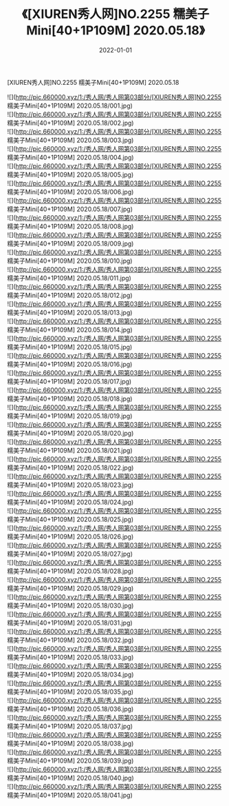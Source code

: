 ﻿---
layout: post
title:  《[XIUREN秀人网]NO.2255 糯美子Mini[40+1P109M] 2020.05.18》
date:   2022-01-01
img: http://pic.660000.xyz/1:/秀人网/秀人网第03部分/[XIUREN秀人网]NO.2255 糯美子Mini[40+1P109M] 2020.05.18/000.jpg
categories: [美女, 清纯, 唯美]
---

[XIUREN秀人网]NO.2255 糯美子Mini[40+1P109M] 2020.05.18

 ![](http://pic.660000.xyz/1:/秀人网/秀人网第03部分/[XIUREN秀人网]NO.2255 糯美子Mini[40+1P109M] 2020.05.18/001.jpg) <br>![](http://pic.660000.xyz/1:/秀人网/秀人网第03部分/[XIUREN秀人网]NO.2255 糯美子Mini[40+1P109M] 2020.05.18/002.jpg) <br>![](http://pic.660000.xyz/1:/秀人网/秀人网第03部分/[XIUREN秀人网]NO.2255 糯美子Mini[40+1P109M] 2020.05.18/003.jpg) <br>![](http://pic.660000.xyz/1:/秀人网/秀人网第03部分/[XIUREN秀人网]NO.2255 糯美子Mini[40+1P109M] 2020.05.18/004.jpg) <br>![](http://pic.660000.xyz/1:/秀人网/秀人网第03部分/[XIUREN秀人网]NO.2255 糯美子Mini[40+1P109M] 2020.05.18/005.jpg) <br>![](http://pic.660000.xyz/1:/秀人网/秀人网第03部分/[XIUREN秀人网]NO.2255 糯美子Mini[40+1P109M] 2020.05.18/006.jpg) <br>![](http://pic.660000.xyz/1:/秀人网/秀人网第03部分/[XIUREN秀人网]NO.2255 糯美子Mini[40+1P109M] 2020.05.18/007.jpg) <br>![](http://pic.660000.xyz/1:/秀人网/秀人网第03部分/[XIUREN秀人网]NO.2255 糯美子Mini[40+1P109M] 2020.05.18/008.jpg) <br>![](http://pic.660000.xyz/1:/秀人网/秀人网第03部分/[XIUREN秀人网]NO.2255 糯美子Mini[40+1P109M] 2020.05.18/009.jpg) <br>![](http://pic.660000.xyz/1:/秀人网/秀人网第03部分/[XIUREN秀人网]NO.2255 糯美子Mini[40+1P109M] 2020.05.18/010.jpg) <br>![](http://pic.660000.xyz/1:/秀人网/秀人网第03部分/[XIUREN秀人网]NO.2255 糯美子Mini[40+1P109M] 2020.05.18/011.jpg) <br>![](http://pic.660000.xyz/1:/秀人网/秀人网第03部分/[XIUREN秀人网]NO.2255 糯美子Mini[40+1P109M] 2020.05.18/012.jpg) <br>![](http://pic.660000.xyz/1:/秀人网/秀人网第03部分/[XIUREN秀人网]NO.2255 糯美子Mini[40+1P109M] 2020.05.18/013.jpg) <br>![](http://pic.660000.xyz/1:/秀人网/秀人网第03部分/[XIUREN秀人网]NO.2255 糯美子Mini[40+1P109M] 2020.05.18/014.jpg) <br>![](http://pic.660000.xyz/1:/秀人网/秀人网第03部分/[XIUREN秀人网]NO.2255 糯美子Mini[40+1P109M] 2020.05.18/015.jpg) <br>![](http://pic.660000.xyz/1:/秀人网/秀人网第03部分/[XIUREN秀人网]NO.2255 糯美子Mini[40+1P109M] 2020.05.18/016.jpg) <br>![](http://pic.660000.xyz/1:/秀人网/秀人网第03部分/[XIUREN秀人网]NO.2255 糯美子Mini[40+1P109M] 2020.05.18/017.jpg) <br>![](http://pic.660000.xyz/1:/秀人网/秀人网第03部分/[XIUREN秀人网]NO.2255 糯美子Mini[40+1P109M] 2020.05.18/018.jpg) <br>![](http://pic.660000.xyz/1:/秀人网/秀人网第03部分/[XIUREN秀人网]NO.2255 糯美子Mini[40+1P109M] 2020.05.18/019.jpg) <br>![](http://pic.660000.xyz/1:/秀人网/秀人网第03部分/[XIUREN秀人网]NO.2255 糯美子Mini[40+1P109M] 2020.05.18/020.jpg) <br>![](http://pic.660000.xyz/1:/秀人网/秀人网第03部分/[XIUREN秀人网]NO.2255 糯美子Mini[40+1P109M] 2020.05.18/021.jpg) <br>![](http://pic.660000.xyz/1:/秀人网/秀人网第03部分/[XIUREN秀人网]NO.2255 糯美子Mini[40+1P109M] 2020.05.18/022.jpg) <br>![](http://pic.660000.xyz/1:/秀人网/秀人网第03部分/[XIUREN秀人网]NO.2255 糯美子Mini[40+1P109M] 2020.05.18/023.jpg) <br>![](http://pic.660000.xyz/1:/秀人网/秀人网第03部分/[XIUREN秀人网]NO.2255 糯美子Mini[40+1P109M] 2020.05.18/024.jpg) <br>![](http://pic.660000.xyz/1:/秀人网/秀人网第03部分/[XIUREN秀人网]NO.2255 糯美子Mini[40+1P109M] 2020.05.18/025.jpg) <br>![](http://pic.660000.xyz/1:/秀人网/秀人网第03部分/[XIUREN秀人网]NO.2255 糯美子Mini[40+1P109M] 2020.05.18/026.jpg) <br>![](http://pic.660000.xyz/1:/秀人网/秀人网第03部分/[XIUREN秀人网]NO.2255 糯美子Mini[40+1P109M] 2020.05.18/027.jpg) <br>![](http://pic.660000.xyz/1:/秀人网/秀人网第03部分/[XIUREN秀人网]NO.2255 糯美子Mini[40+1P109M] 2020.05.18/028.jpg) <br>![](http://pic.660000.xyz/1:/秀人网/秀人网第03部分/[XIUREN秀人网]NO.2255 糯美子Mini[40+1P109M] 2020.05.18/029.jpg) <br>![](http://pic.660000.xyz/1:/秀人网/秀人网第03部分/[XIUREN秀人网]NO.2255 糯美子Mini[40+1P109M] 2020.05.18/030.jpg) <br>![](http://pic.660000.xyz/1:/秀人网/秀人网第03部分/[XIUREN秀人网]NO.2255 糯美子Mini[40+1P109M] 2020.05.18/031.jpg) <br>![](http://pic.660000.xyz/1:/秀人网/秀人网第03部分/[XIUREN秀人网]NO.2255 糯美子Mini[40+1P109M] 2020.05.18/032.jpg) <br>![](http://pic.660000.xyz/1:/秀人网/秀人网第03部分/[XIUREN秀人网]NO.2255 糯美子Mini[40+1P109M] 2020.05.18/033.jpg) <br>![](http://pic.660000.xyz/1:/秀人网/秀人网第03部分/[XIUREN秀人网]NO.2255 糯美子Mini[40+1P109M] 2020.05.18/034.jpg) <br>![](http://pic.660000.xyz/1:/秀人网/秀人网第03部分/[XIUREN秀人网]NO.2255 糯美子Mini[40+1P109M] 2020.05.18/035.jpg) <br>![](http://pic.660000.xyz/1:/秀人网/秀人网第03部分/[XIUREN秀人网]NO.2255 糯美子Mini[40+1P109M] 2020.05.18/036.jpg) <br>![](http://pic.660000.xyz/1:/秀人网/秀人网第03部分/[XIUREN秀人网]NO.2255 糯美子Mini[40+1P109M] 2020.05.18/037.jpg) <br>![](http://pic.660000.xyz/1:/秀人网/秀人网第03部分/[XIUREN秀人网]NO.2255 糯美子Mini[40+1P109M] 2020.05.18/038.jpg) <br>![](http://pic.660000.xyz/1:/秀人网/秀人网第03部分/[XIUREN秀人网]NO.2255 糯美子Mini[40+1P109M] 2020.05.18/039.jpg) <br>![](http://pic.660000.xyz/1:/秀人网/秀人网第03部分/[XIUREN秀人网]NO.2255 糯美子Mini[40+1P109M] 2020.05.18/040.jpg) <br>![](http://pic.660000.xyz/1:/秀人网/秀人网第03部分/[XIUREN秀人网]NO.2255 糯美子Mini[40+1P109M] 2020.05.18/041.jpg) <br>